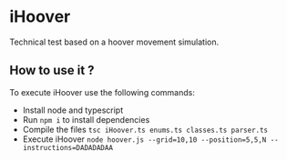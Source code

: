 # iHoover

Technical test based on a hoover movement simulation.

## How to use it ?

To execute iHoover use the following commands:

- Install node and typescript
- Run `npm i` to install dependencies
- Compile the files `tsc iHoover.ts enums.ts classes.ts parser.ts`
- Execute iHoover `node hoover.js --grid=10,10 --position=5,5,N --instructions=DADADADAA`

